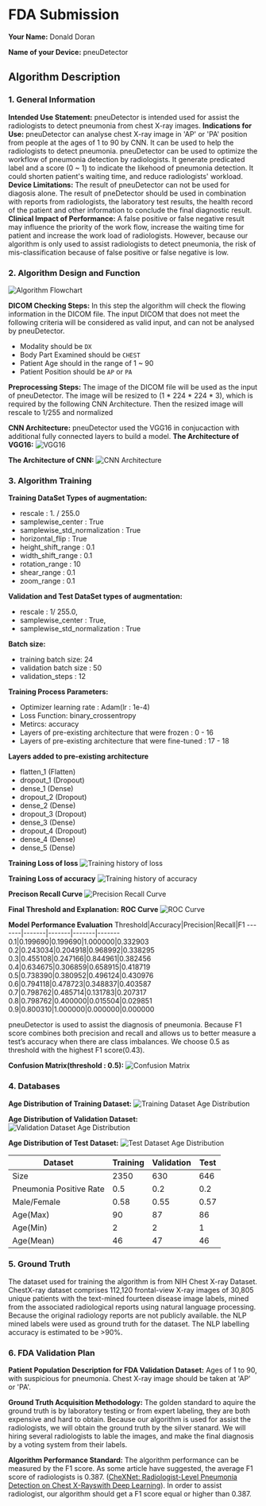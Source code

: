 # FDA Submission

**Your Name:**
Donald Doran

**Name of your Device:**
pneuDetector

## Algorithm Description 

### 1. General Information

**Intended Use Statement:** 
pneuDetector is intended used for assist the radiologists to detect pneumonia from chest X-ray images.
**Indications for Use:**
pneuDetector can analyse chest X-ray image in 'AP' or 'PA' position from people at the ages of 1 to 90 by CNN. It can be used to help the radiologists to detect pneumonia.
pneuDetector can be used to optimize the workflow of pneumonia detection by radiologists. It generate predicated label and  a score (0 ~ 1) to indicate the likehood of pneumonia detection. It could shorten patient's waiting time, and reduce radiologists' workload.
**Device Limitations:**
The result of pneuDetector can not be used for diagosis alone. The result of pneDetector should be used in combination with reports from radiologists, the laboratory test results, the health record of the patient and other information to conclude the final diagnostic result.
**Clinical Impact of Performance:**
A false positive or false negative result may influence the priority of the work flow, increase the waiting time for patient and increase the work load of radiologists. However, because our algorithm is only used to assist radiologists to detect pneumonia, the risk of mis-classification because of false positive or false negative is low.


### 2. Algorithm Design and Function

![Algorithm Flowchart](.\fig\algorithm_flowchar.png)

**DICOM Checking Steps:**
In this step the algorithm will check the flowing information in the DICOM file.
The input DICOM that does not meet the following criteria will be considered as valid input, and can not be analysed by pneuDetector.
* Modality should be  `DX`
* Body Part Examined should be `CHEST`
* Patient Age should in the range of 1 ~ 90
* Patient Position should be `AP` or `PA`

**Preprocessing Steps:**
The image of the DICOM file will be used as the input of pneuDetector.
The image will be resized to (1 \* 224 \* 224 \* 3), which is required by the following CNN Architecture.
Then the resized image will rescale to 1/255 and normalized 

**CNN Architecture:**
pneuDetector used the VGG16 in conjucaction with additional fully connected layers to build a model. 
**The Architecture of VGG16:**
![VGG16](.\fig\VGG16.png)

**The Architecture of CNN:**
![CNN Architecture](.\fig\CNN_Architecture.png)

### 3. Algorithm Training
**Training DataSet Types of augmentation:**
- rescale : 1. / 255.0
- samplewise_center : True 
- samplewise_std_normalization : True 
- horizontal_flip : True 
- height_shift_range : 0.1 
- width_shift_range : 0.1 
- rotation_range : 10
- shear_range : 0.1
- zoom_range : 0.1

**Validation and Test DataSet types of augmentation:**
- rescale : 1/ 255.0, 
- samplewise_center : True, 
- samplewise_std_normalization : True

**Batch size:**
- training batch size: 24
- validation batch size : 50
- validation_steps : 12 

**Training Process Parameters:**
* Optimizer learning rate : Adam(lr : 1e-4)
* Loss Function: binary_crossentropy
* Metircs: accuracy
* Layers of pre-existing architecture that were frozen : 0 - 16
* Layers of pre-existing architecture that were fine-tuned : 17 - 18

**Layers added to pre-existing architecture**
- flatten_1 (Flatten)      
- dropout_1 (Dropout)      
- dense_1 (Dense)          
- dropout_2 (Dropout)      
- dense_2 (Dense)          
- dropout_3 (Dropout)      
- dense_3 (Dense)          
- dropout_4 (Dropout)      
- dense_4 (Dense)          
- dense_5 (Dense)

**Training Loss of loss**
![Training history of loss](.\fig\histroy_training_loss.png)

**Training Loss of accuracy**
![Training history of accuracy](.\fig\history_training_accuracy.png)

**Precison Recall Curve**
![Precision Recall Curve](.\fig\precision_recall_curve.png)

**Final Threshold and Explanation:**
**ROC Curve**
![ROC Curve](.\fig\roc_curve.png)

**Model Performance Evaluation**
Threshold|Accuracy|Precision|Recall|F1
-------|-------|-------|-------|-------
0.1|0.199690|0.199690|1.000000|0.332903
0.2|0.243034|0.204918|0.968992|0.338295
0.3|0.455108|0.247166|0.844961|0.382456
0.4|0.634675|0.306859|0.658915|0.418719
0.5|0.738390|0.380952|0.496124|0.430976
0.6|0.794118|0.478723|0.348837|0.403587
0.7|0.798762|0.485714|0.131783|0.207317
0.8|0.798762|0.400000|0.015504|0.029851
0.9|0.800310|1.000000|0.000000|0.000000

pneuDetector is used to assist the diagnosis of pneumonia. Because F1 score combines both precision and recall and allows us to better measure a test’s accuracy when there are class imbalances. We choose 0.5 as threshold with the highest F1 score(0.43).

**Confusion Matrix(threshold : 0.5):** 
![Confusion Matrix](.\fig\confusion_matrix.png)

### 4. Databases
**Age Distribution of Training Dataset:** 
![Training Dataset Age Distribution](.\fig\train_data_age.png)

**Age Distribution of Validation Dataset:** 
![Validation Dataset Age Distribution](.\fig\valid_data_age.png)

**Age Distribution of Test Dataset:** 
![Test Dataset Age Distribution](.\fig\test_data_age.png)

Dataset|Training|Validation|Test
-------|-------|-------|-------
Size|2350|630|646
Pneumonia Positive Rate|0.5|0.2|0.2
Male/Female|0.58|0.55|0.57
Age(Max)|90|87|86
Age(Min)|2|2|1
Age(Mean)|46|47|46

### 5. Ground Truth
The dataset used for training the algorithm is from NIH Chest X-ray Dataset.
ChestX-ray dataset comprises 112,120 frontal-view X-ray images of 30,805 unique patients with the text-mined fourteen disease image labels, mined from the associated radiological reports using natural language processing. 
Because the original radiology reports are not publicly available. the NLP mined labels were used as ground truth for the dataset. The NLP labelling accuracy is estimated to be >90%. 

### 6. FDA Validation Plan

**Patient Population Description for FDA Validation Dataset:**
Ages of 1 to 90, with suspicious for pneumonia. Chest X-ray image should be taken at 'AP' or 'PA'.

**Ground Truth Acquisition Methodology:**
The golden standard to aquire the ground truth is by laboratory testing or from expert labeling, they are both expensive and hard to obtain.
Because our algorithm is used for assist the radiologists, we will obtain the ground truth by the silver stanard.
We will hiring several radiologists to lable the images, and make the final diagnosis by a voting system from their labels.

**Algorithm Performance Standard:**
The algorithm performance can be measured by the F1 score. As some article have suggested, the average F1 score of radiologists is 0.387. ([CheXNet: Radiologist-Level Pneumonia Detection on Chest X-Rayswith Deep Learning](https://arxiv.org/abs/1711.05225)).
In order to assist radiologist, our algorithm should get a F1 score equal or higher than 0.387.